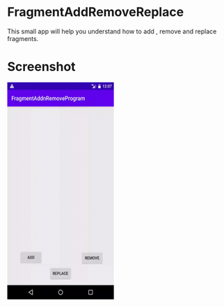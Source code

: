 # FragmentAddRemoveReplace
This small app will help you understand how to add , remove and replace fragments.

<h1>Screenshot</h1>

<img src="https://github.com/Avinash-dev-code/FragmentAddRemoveReplace/blob/master/frag.gif" height=500 width=245>
</img>

